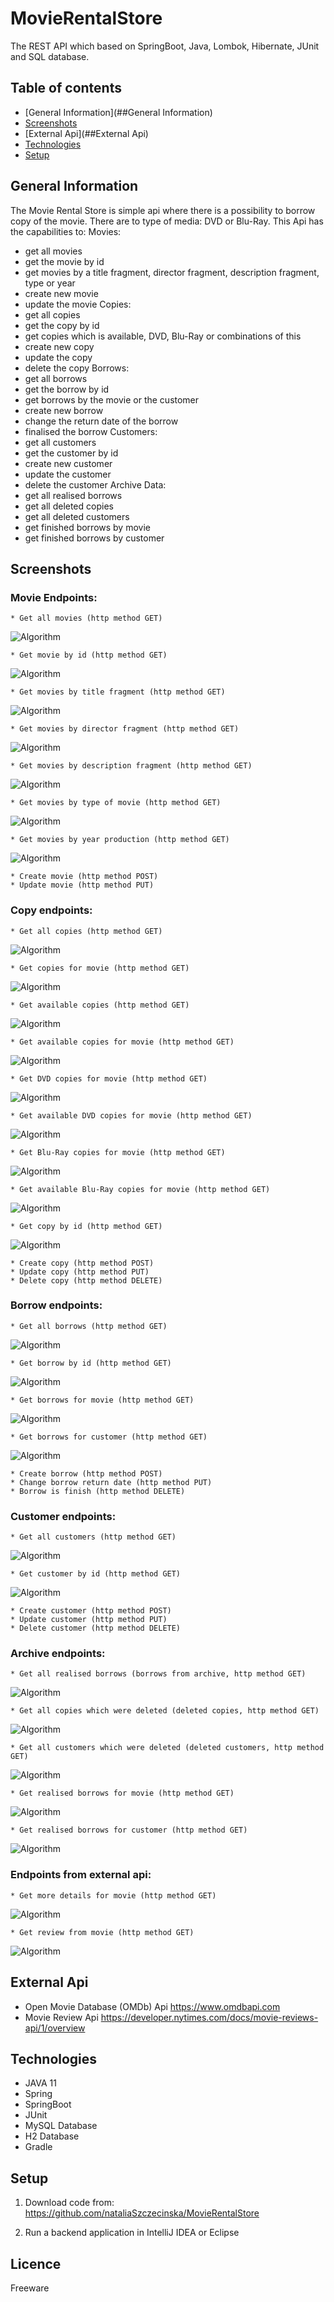 # MovieRentalStore
The REST API which based on SpringBoot, Java, Lombok, Hibernate, JUnit and SQL database.

## Table of contents
* [General Information](##General Information)
* [Screenshots](##Screenshots)
* [External Api](##External Api)
* [Technologies](##Technologies)
* [Setup](##Setup)

## General Information
The Movie Rental Store is simple api where there is a possibility to borrow copy of the movie. There are to type of media: DVD or Blu-Ray. This Api has the capabilities to:
Movies:
* get all movies
* get the movie by id
* get movies by a title fragment, director fragment, description fragment, type or year
* create new movie
* update the movie
Copies:
* get all copies
* get the copy by id
* get copies which is available, DVD, Blu-Ray or combinations of this
* create new copy
* update the copy
* delete the copy
Borrows:
* get all borrows
* get the borrow by id
* get borrows by the movie or the customer
* create new borrow
* change the return date of the borrow
* finalised the borrow
Customers:
* get all customers
* get the customer by id
* create new customer
* update the customer
* delete the customer
Archive Data:
* get all realised borrows
* get all deleted copies
* get all deleted customers
* get finished borrows by movie
* get finished borrows by customer

## Screenshots

### Movie Endpoints:

    * Get all movies (http method GET)
![Algorithm](src/main/resources/screen/MovieController/getMovies.png)

    * Get movie by id (http method GET)
![Algorithm](src/main/resources/screen/MovieController/getMovieById.png)

    * Get movies by title fragment (http method GET)
![Algorithm](src/main/resources/screen/MovieController/getMoviesByTitle.png)

    * Get movies by director fragment (http method GET)
![Algorithm](src/main/resources/screen/MovieController/getMoviesByDirector.png)   

    * Get movies by description fragment (http method GET)
![Algorithm](src/main/resources/screen/MovieController/getMoviesByDescription.png)   

    * Get movies by type of movie (http method GET)
![Algorithm](src/main/resources/screen/MovieController/getMoviesByType.png)   

    * Get movies by year production (http method GET)
![Algorithm](src/main/resources/screen/MovieController/getMoviesByYear.png)  

    * Create movie (http method POST)
    * Update movie (http method PUT)

### Copy endpoints:

    * Get all copies (http method GET)
![Algorithm](src/main/resources/screen/CopyController/getAllCopies.png)

    * Get copies for movie (http method GET)
![Algorithm](src/main/resources/screen/CopyController/getCopiesByMovieId.png)

    * Get available copies (http method GET)
![Algorithm](src/main/resources/screen/CopyController/getAvailableCopies.png)

    * Get available copies for movie (http method GET)
![Algorithm](src/main/resources/screen/CopyController/getAvailableCopiesByMoviId.png)   

    * Get DVD copies for movie (http method GET)
![Algorithm](src/main/resources/screen/CopyController/getDVDCopiesByMovieId.png)   

    * Get available DVD copies for movie (http method GET)
![Algorithm](src/main/resources/screen/CopyController/getDVDAvailableCopiesByMoviId.png)   

    * Get Blu-Ray copies for movie (http method GET)
![Algorithm](src/main/resources/screen/CopyController/getBlu-RayCopiesByMovieId.png)  

    * Get available Blu-Ray copies for movie (http method GET)
![Algorithm](src/main/resources/screen/CopyController/getBly-RayAvailableCopiesByMovieId.png)  

    * Get copy by id (http method GET)
![Algorithm](src/main/resources/screen/CopyController/getCopyById.png)  

    * Create copy (http method POST)
    * Update copy (http method PUT)
    * Delete copy (http method DELETE)
    
### Borrow endpoints:

    * Get all borrows (http method GET)
![Algorithm](src/main/resources/screen/BorrowController/getAllBorrows.png)
    
    * Get borrow by id (http method GET)
![Algorithm](src/main/resources/screen/BorrowController/getBorrowById.png)  

    * Get borrows for movie (http method GET)
![Algorithm](src/main/resources/screen/BorrowController/getBorrowsByMovieId.png)

    * Get borrows for customer (http method GET)
![Algorithm](src/main/resources/screen/BorrowController/getBorrowsByCustomerId.png)  

    * Create borrow (http method POST)
    * Change borrow return date (http method PUT)
    * Borrow is finish (http method DELETE)
    
### Customer endpoints:

    * Get all customers (http method GET)
![Algorithm](src/main/resources/screen/CustomerController/getAllCustomers.png)

    * Get customer by id (http method GET)
![Algorithm](src/main/resources/screen/CustomerController/getCustomerById.png)

    * Create customer (http method POST)
    * Update customer (http method PUT)
    * Delete customer (http method DELETE)
    
### Archive endpoints:

    * Get all realised borrows (borrows from archive, http method GET)
![Algorithm](src/main/resources/screen/ArchiveDataController/getArchiveBorrows.png)

    * Get all copies which were deleted (deleted copies, http method GET)
![Algorithm](src/main/resources/screen/ArchiveDataController/getDeleteCopies.png)

    * Get all customers which were deleted (deleted customers, http method GET)
![Algorithm](src/main/resources/screen/ArchiveDataController/getDeleteCustomers.png)

    * Get realised borrows for movie (http method GET)
![Algorithm](src/main/resources/screen/ArchiveDataController/getArchiveBorrowsByMovie.png)   

    * Get realised borrows for customer (http method GET)
![Algorithm](src/main/resources/screen/ArchiveDataController/getArchiveBorrowsByCustomer.png)   

### Endpoints from external api:

    * Get more details for movie (http method GET)
![Algorithm](src/main/resources/screen/ExternalApiController/getMovieDetailsFromOMDbApi.png)

    * Get review from movie (http method GET)
![Algorithm](src/main/resources/screen/ExternalApiController/getMovieReviewFromMovieReviewApi.png)

## External Api
* Open Movie Database (OMDb) Api https://www.omdbapi.com
* Movie Review Api https://developer.nytimes.com/docs/movie-reviews-api/1/overview

## Technologies
* JAVA 11
* Spring
* SpringBoot
* JUnit
* MySQL Database
* H2 Database
* Gradle

## Setup
1. Download code from: https://github.com/nataliaSzczecinska/MovieRentalStore

2. Run a backend application in IntelliJ IDEA or Eclipse
 
## Licence
Freeware
